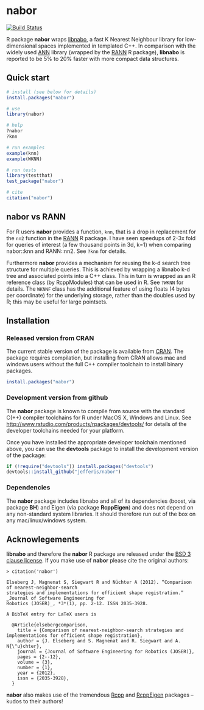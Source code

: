 # nabor
[![Build Status](https://travis-ci.org/jefferis/nabor.svg)](https://travis-ci.org/jefferis/nabor) 

R package **nabor** wraps [libnabo](https://github.com/ethz-asl/libnabo), 
a fast K Nearest Neighbour library for low-dimensional spaces implemented in templated C++.
In comparison with the widely used [ANN](http://www.cs.umd.edu/~mount/ANN) library (wrapped by the
[RANN](http://cran.r-project.org/web/packages/RANN/index.html) R package), **libnabo** is reported
to be 5% to 20% faster with more compact data structures.

## Quick start
```r
# install (see below for details)
install.packages("nabor")

# use
library(nabor)

# help
?nabor
?knn

# run examples
example(knn)
example(WKNN)

# run tests
library(testthat)
test_package("nabor")

# cite
citation("nabor")
```

## nabor vs RANN
For R users **nabor** provides a function, `knn`, that is a drop in replacement for
the `nn2` function in the [RANN](http://cran.r-project.org/web/packages/RANN/index.html) 
R package. I have seen speedups of 2-3x fold for queries of interest (a few thousand
points in 3d, k=1) when comparing nabor::knn and RANN::nn2. See `?knn` for details.

Furthermore **nabor** provides a mechanism for reusing the k-d search tree structure for 
multiple queries. This is achieved by wrapping a libnabo k-d tree and associated points
into a C++ class. This in turn is wrapped as an R reference class (by RcppModules)
that can be used in R. See `?WKNN` for details. The `WKNNF` class has the additional
feature of using floats (4 bytes per coordinate) for the underlying storage, rather
than the doubles used by R; this may be useful for large pointsets.
## Installation
### Released version from CRAN
The current stable version of the package is available from 
[CRAN](http://cran.r-project.org/). The package requires compilation, but
installing from CRAN allows mac and windows users without the full C++ compiler toolchain to install binary packages.

```r
install.packages("nabor")
```

### Development version from github
The **nabor** package is known to compile from source with the standard C(++) 
compiler toolchains for R under MacOS X, Windows and Linux. See 
http://www.rstudio.com/products/rpackages/devtools/ for details of the
developer toolchains needed for your platform.

Once you have installed the appropriate developer toolchain mentioned above, you
can use the **devtools** package to install the development version of the package:

```r
if (!require("devtools")) install.packages("devtools")
devtools::install_github("jefferis/nabor")
```

### Dependencies
The **nabor** package includes libnabo and all of its dependencies (boost, via 
package **BH**) and Eigen (via package **RcppEigen**) and does not
depend on any non-standard system libraries. It should therefore run out of the
box on any mac/linux/windows system.

## Acknowlegements
**libnabo** and therefore the **nabor** R package are released under the 
[BSD 3 clause license](http://www.r-project.org/Licenses/BSD_3_clause). If you
make use of **nabor** please cite the original authors:

```
> citation('nabor')

Elseberg J, Magnenat S, Siegwart R and Nüchter A (2012). “Comparison of nearest-neighbor-search
strategies and implementations for efficient shape registration.” _Journal of Software Engineering for
Robotics (JOSER)_, *3*(1), pp. 2-12. ISSN 2035-3928.

A BibTeX entry for LaTeX users is

  @Article{elsebergcomparison,
    title = {Comparison of nearest-neighbor-search strategies and implementations for efficient shape registration},
    author = {J. Elseberg and S. Magnenat and R. Siegwart and A. N{\"u}chter},
    journal = {Journal of Software Engineering for Robotics (JOSER)},
    pages = {2--12},
    volume = {3},
    number = {1},
    year = {2012},
    issn = {2035-3928},
  }

```

**nabor** also makes use of the tremendous [Rcpp](http://cran.r-project.org/web/packages/Rcpp/index.html)
and [RcppEigen](http://cran.r-project.org/web/packages/RcppEigen/index.html) packages –
kudos to their authors!
